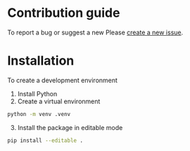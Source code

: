 # Contribution guide

To report a bug or suggest a new Please [create a new issue](https://github.com/rcgsheffield/topdesk-synthetic-data/issues/new).

# Installation

To create a development environment

1. Install Python
2. Create a virtual environment

```bash
python -m venv .venv
```

3. Install the package in editable mode

```bash
pip install --editable .
```
